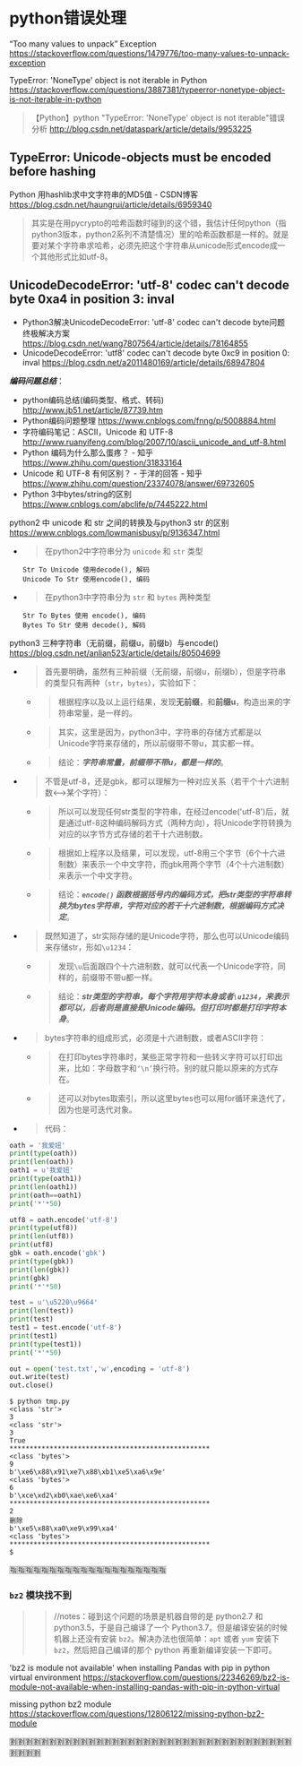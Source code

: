 
# python错误处理

“Too many values to unpack” Exception https://stackoverflow.com/questions/1479776/too-many-values-to-unpack-exception

TypeError: 'NoneType' object is not iterable in Python https://stackoverflow.com/questions/3887381/typeerror-nonetype-object-is-not-iterable-in-python
> 【Python】python "TypeError: 'NoneType' object is not iterable"错误分析 http://blog.csdn.net/dataspark/article/details/9953225

## TypeError: Unicode-objects must be encoded before hashing
Python 用hashlib求中文字符串的MD5值 - CSDN博客 https://blog.csdn.net/haungrui/article/details/6959340
> 其实是在用pycrypto的哈希函数时碰到的这个错，我估计任何python（指python3版本，python2系列不清楚情况）里的哈希函数都是一样的。就是要对某个字符串求哈希，必须先把这个字符串从unicode形式encode成一个其他形式比如utf-8。

## UnicodeDecodeError: 'utf-8' codec can't decode byte 0xa4 in position 3: inval

- Python3解决UnicodeDecodeError: 'utf-8' codec can't decode byte问题终极解决方案 https://blog.csdn.net/wang7807564/article/details/78164855
- UnicodeDecodeError: 'utf8' codec can't decode byte 0xc9 in position 0: inval https://blog.csdn.net/a2011480169/article/details/68947804

***编码问题总结***：
- python编码总结(编码类型、格式、转码) http://www.jb51.net/article/87739.htm
- Python编码问题整理 https://www.cnblogs.com/fnng/p/5008884.html
- 字符编码笔记：ASCII，Unicode 和 UTF-8 http://www.ruanyifeng.com/blog/2007/10/ascii_unicode_and_utf-8.html
- Python 编码为什么那么蛋疼？ - 知乎 https://www.zhihu.com/question/31833164
- Unicode 和 UTF-8 有何区别？ - 于洋的回答 - 知乎 https://www.zhihu.com/question/23374078/answer/69732605
- Python 3中bytes/string的区别 https://www.cnblogs.com/abclife/p/7445222.html

python2 中 unicode 和 str 之间的转换及与python3 str 的区别 https://www.cnblogs.com/lowmanisbusy/p/9136347.html
- > 在python2中字符串分为 `unicode` 和 `str` 类型
  ```concole
  Str To Unicode 使用decode(), 解码
  Unicode To Str 使用encode(), 编码
  ```
- > 在python3中字符串分为 `str` 和 `bytes` 两种类型
  ```console
  Str To Bytes 使用 encode(), 编码
  Bytes To Str 使用 decode(), 解码
  ```

python3 三种字符串（无前缀，前缀u，前缀b）与encode() https://blog.csdn.net/anlian523/article/details/80504699
- > 首先要明确，虽然有三种前缀（无前缀，前缀u，前缀b），但是字符串的类型只有两种（`str`，`bytes`），实验如下：
  * > 根据程序以及以上运行结果，发现**无前缀**，和**前缀u**，构造出来的字符串常量，是一样的。
  * > 其实，这里是因为，python3中，字符串的存储方式都是以Unicode字符来存储的，所以前缀带不带u，其实都一样。
  * > 结论：***字符串常量，前缀带不带u，都是一样的***。
- > 不管是utf-8，还是gbk，都可以理解为一种对应关系（若干个十六进制数<——>某个字符）：
  * > 所以可以发现任何str类型的字符串，在经过encode('utf-8')后，就是通过utf-8这种编码解码方式（两种方向），将Unicode字符转换为对应的以字节方式存储的若干十六进制数。
  * > 根据如上程序以及结果，可以发现，utf-8用三个字节（6个十六进制数）来表示一个中文字符，而gbk用两个字节（4个十六进制数）来表示一个中文字符。
  * > 结论：***`encode()` 函数根据括号内的编码方式，把str类型的字符串转换为bytes字符串，字符对应的若干十六进制数，根据编码方式决定***。
- > 既然知道了，str实际存储的是Unicode字符，那么也可以Unicode编码来存储str，形如`\u1234`：
  * > 发现`\u`后面跟四个十六进制数，就可以代表一个Unicode字符，同样的，前缀带不带u都一样。
  * > 结论：***str类型的字符串，每个字符用字符本身或者`\u1234`，来表示都可以，后者则是直接是Unicode编码。但打印时都是打印字符本身***。
- > bytes字符串的组成形式，必须是十六进制数，或者ASCII字符：
  * > 在打印bytes字符串时，某些正常字符和一些转义字符可以打印出来，比如：字母数字和`‘\n’`换行符。别的就只能以原来的方式存在。
  * > 还可以对bytes取索引，所以这里bytes也可以用for循环来迭代了，因为也是可迭代对象。
- > 代码：
```py
oath = '我爱妞'
print(type(oath))
print(len(oath))
oath1 = u'我爱妞'
print(type(oath1))
print(len(oath1))
print(oath==oath1)
print('*'*50)

utf8 = oath.encode('utf-8')
print(type(utf8))
print(len(utf8))
print(utf8)
gbk = oath.encode('gbk')
print(type(gbk))
print(len(gbk))
print(gbk)
print('*'*50)

test = u'\u5220\u9664'
print(len(test))
print(test)
test1 = test.encode('utf-8')
print(test1)
print(type(test1))
print('*'*50)

out = open('test.txt','w',encoding = 'utf-8')
out.write(test)
out.close()
```
```
$ python tmp.py 
<class 'str'>
3
<class 'str'>
3
True
**************************************************
<class 'bytes'>
9
b'\xe6\x88\x91\xe7\x88\xb1\xe5\xa6\x9e'
<class 'bytes'>
6
b'\xce\xd2\xb0\xae\xe6\xa4'
**************************************************
2
删除
b'\xe5\x88\xa0\xe9\x99\xa4'
<class 'bytes'>
**************************************************
$
```

:u6307::u6307::u6307::u6307::u6307::u6307::u6307::u6307::u6307::u6307::u6307::u6307::u6307::u6307::u6307::u6307::u6307::u6307::u6307::u6307:

### `bz2` 模块找不到
>> //notes：碰到这个问题的场景是机器自带的是 python2.7 和 python3.5，于是自己编译了一个 Python3.7。但是编译安装的时候机器上还没有安装 `bz2`。解决办法也很简单：`apt` 或者 `yum` 安装下 `bz2`，然后把自己编译的那个 python 再重新编译安装一下即可。

'bz2 is module not available' when installing Pandas with pip in python virtual environment https://stackoverflow.com/questions/22346269/bz2-is-module-not-available-when-installing-pandas-with-pip-in-python-virtual

missing python bz2 module https://stackoverflow.com/questions/12806122/missing-python-bz2-module

:u5272::u5272::u5272::u5272::u5272::u5272::u5272::u5272::u5272::u5272::u5272::u5272::u5272::u5272::u5272::u5272::u5272::u5272::u5272::u5272::u5272::u5272::u5272::u5272::u5272::u5272::u5272::u5272::u5272::u5272::u5272::u5272::u5272::u5272::u5272::u5272::u5272::u5272::u5272::u5272:
